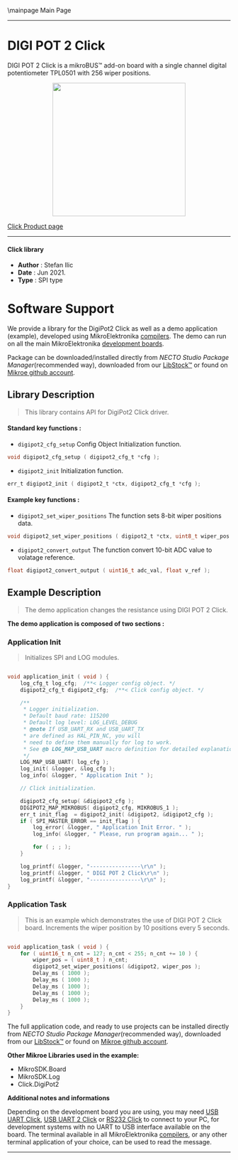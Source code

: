 \mainpage Main Page

---
# DIGI POT 2 Click

DIGI POT 2 Click is a mikroBUS™ add-on board with a single channel digital potentiometer TPL0501 with 256 wiper positions.

<p align="center">
  <img src="https://download.mikroe.com/images/click_for_ide/digipot_2_click.png" height=300px>
</p>

[Click Product page](https://www.mikroe.com/digipot-2-click)

---


#### Click library

- **Author**        : Stefan Ilic
- **Date**          : Jun 2021.
- **Type**          : SPI type


# Software Support

We provide a library for the DigiPot2 Click
as well as a demo application (example), developed using MikroElektronika
[compilers](https://www.mikroe.com/necto-studio).
The demo can run on all the main MikroElektronika [development boards](https://www.mikroe.com/development-boards).

Package can be downloaded/installed directly from *NECTO Studio Package Manager*(recommended way), downloaded from our [LibStock&trade;](https://libstock.mikroe.com) or found on [Mikroe github account](https://github.com/MikroElektronika/mikrosdk_click_v2/tree/master/clicks).

## Library Description

> This library contains API for DigiPot2 Click driver.

#### Standard key functions :

- `digipot2_cfg_setup` Config Object Initialization function.
```c
void digipot2_cfg_setup ( digipot2_cfg_t *cfg );
```

- `digipot2_init` Initialization function.
```c
err_t digipot2_init ( digipot2_t *ctx, digipot2_cfg_t *cfg );
```

#### Example key functions :

- `digipot2_set_wiper_positions` The function sets 8-bit wiper positions data.
```c
void digipot2_set_wiper_positions ( digipot2_t *ctx, uint8_t wiper_pos );
```

- `digipot2_convert_output` The function convert 10-bit ADC value to volatage reference.
```c
float digipot2_convert_output ( uint16_t adc_val, float v_ref );
```

## Example Description

> The demo application changes the resistance using DIGI POT 2 Click.

**The demo application is composed of two sections :**

### Application Init

> Initializes SPI and LOG modules.

```c

void application_init ( void ) {
    log_cfg_t log_cfg;  /**< Logger config object. */
    digipot2_cfg_t digipot2_cfg;  /**< Click config object. */

    /** 
     * Logger initialization.
     * Default baud rate: 115200
     * Default log level: LOG_LEVEL_DEBUG
     * @note If USB_UART_RX and USB_UART_TX 
     * are defined as HAL_PIN_NC, you will 
     * need to define them manually for log to work. 
     * See @b LOG_MAP_USB_UART macro definition for detailed explanation.
     */
    LOG_MAP_USB_UART( log_cfg );
    log_init( &logger, &log_cfg );
    log_info( &logger, " Application Init " );

    // Click initialization.

    digipot2_cfg_setup( &digipot2_cfg );
    DIGIPOT2_MAP_MIKROBUS( digipot2_cfg, MIKROBUS_1 );
    err_t init_flag  = digipot2_init( &digipot2, &digipot2_cfg );
    if ( SPI_MASTER_ERROR == init_flag ) {
        log_error( &logger, " Application Init Error. " );
        log_info( &logger, " Please, run program again... " );

        for ( ; ; );
    }

    log_printf( &logger, "----------------\r\n" );
    log_printf( &logger, " DIGI POT 2 Click\r\n" );
    log_printf( &logger, "----------------\r\n" );
}

```

### Application Task

> This is an example which demonstrates the use of DIGI POT 2 Click board. Increments the wiper position by 10 positions every 5 seconds.

```c

void application_task ( void ) {
    for ( uint16_t n_cnt = 127; n_cnt < 255; n_cnt += 10 ) {
        wiper_pos = ( uint8_t ) n_cnt;
        digipot2_set_wiper_positions( &digipot2, wiper_pos );
        Delay_ms ( 1000 );
        Delay_ms ( 1000 );
        Delay_ms ( 1000 );
        Delay_ms ( 1000 );
        Delay_ms ( 1000 );
    }
}

```


The full application code, and ready to use projects can be installed directly from *NECTO Studio Package Manager*(recommended way), downloaded from our [LibStock&trade;](https://libstock.mikroe.com) or found on [Mikroe github account](https://github.com/MikroElektronika/mikrosdk_click_v2/tree/master/clicks).

**Other Mikroe Libraries used in the example:**

- MikroSDK.Board
- MikroSDK.Log
- Click.DigiPot2

**Additional notes and informations**

Depending on the development board you are using, you may need
[USB UART Click](http://shop.mikroe.com/usb-uart-click),
[USB UART 2 Click](http://shop.mikroe.com/usb-uart-2-click) or
[RS232 Click](http://shop.mikroe.com/rs232-click) to connect to your PC, for
development systems with no UART to USB interface available on the board. The
terminal available in all MikroElektronika
[compilers](http://shop.mikroe.com/compilers), or any other terminal application
of your choice, can be used to read the message.

---
